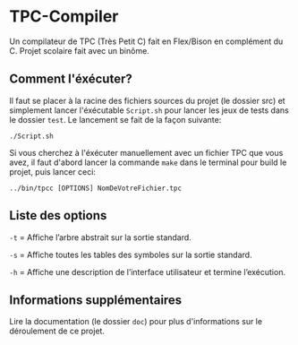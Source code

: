 # TPC-Compiler
Un compilateur de TPC (Très Petit C) fait en Flex/Bison en complément du C. Projet scolaire fait avec un binôme.

## Comment l'éxécuter?
Il faut se placer à la racine des fichiers sources du projet (le dossier src) et simplement lancer l'éxécutable `Script.sh` pour lancer les jeux de tests dans le dossier `test`. Le lancement se fait de la façon suivante: 

`./Script.sh`

Si vous cherchez à l'éxécuter manuellement avec un fichier TPC que vous avez, il faut d'abord lancer la commande `make` dans le terminal pour build le projet, puis lancer ceci:

`../bin/tpcc [OPTIONS] NomDeVotreFichier.tpc`

## Liste des options
`-t` = Affiche l’arbre abstrait sur la sortie standard.

`-s` = Affiche toutes les tables des symboles sur la sortie standard.

`-h` = Affiche une description de l’interface utilisateur et termine l’exécution.

## Informations supplémentaires

Lire la documentation (le dossier `doc`) pour plus d'informations sur le déroulement de ce projet.



